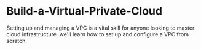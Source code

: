 # Build-a-Virtual-Private-Cloud
Setting up and managing a VPC is a vital skill for anyone looking to master cloud infrastructure. we'll learn how to set up and configure a VPC from scratch.
